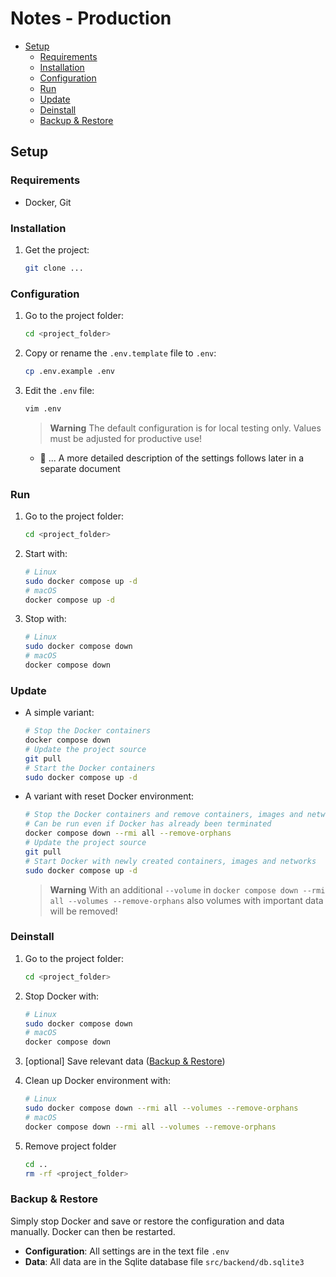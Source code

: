 # Notes - Production

- [Setup](#setup)
  - [Requirements](#requirements)
  - [Installation](#installation)
  - [Configuration](#configuration)
  - [Run](#run)
  - [Update](#update)
  - [Deinstall](#deinstall)
  - [Backup \& Restore](#backup--restore)


## Setup

### Requirements

- Docker, Git

### Installation

1. Get the project:
    ```sh
    git clone ...
    ```

### Configuration

1. Go to the project folder:

    ```sh
    cd <project_folder>
    ```

2. Copy or rename the `.env.template` file to `.env`:
    ```sh
    cp .env.example .env
    ```

3. Edit the `.env` file:
    ```sh
    vim .env
    ```
    > **Warning**
    > The default configuration is for local testing only. Values must be adjusted for productive use!
    - 🚧 ... A more detailed description of the settings follows later in a separate document

### Run

1. Go to the project folder:
    ```sh
    cd <project_folder>
    ```

2. Start with:
    ```sh
    # Linux
    sudo docker compose up -d
    # macOS
    docker compose up -d
    ```

3. Stop with:
    ```sh
    # Linux
    sudo docker compose down
    # macOS
    docker compose down
    ```

### Update

- A simple variant:
  ```sh
  # Stop the Docker containers
  docker compose down
  # Update the project source
  git pull
  # Start the Docker containers
  sudo docker compose up -d
  ```

- A variant with reset Docker environment:
    ```sh
    # Stop the Docker containers and remove containers, images and networks
    # Can be run even if Docker has already been terminated
    docker compose down --rmi all --remove-orphans
    # Update the project source
    git pull
    # Start Docker with newly created containers, images and networks
    sudo docker compose up -d
    ```
    > **Warning**
    > With an additional `--volume` in `docker compose down --rmi all --volumes --remove-orphans` also volumes with important data will be removed!

### Deinstall

1. Go to the project folder:
    ```sh
    cd <project_folder>
    ```

2. Stop Docker with:
    ```sh
    # Linux
    sudo docker compose down
    # macOS
    docker compose down
    ```

3. [optional] Save relevant data ([Backup \& Restore](#backup--restore))

4. Clean up Docker environment with:
    ```sh
    # Linux
    sudo docker compose down --rmi all --volumes --remove-orphans
    # macOS
    docker compose down --rmi all --volumes --remove-orphans
    ```

5. Remove project folder
   ```sh
   cd ..
   rm -rf <project_folder>
   ```

### Backup & Restore

Simply stop Docker and save or restore the configuration and data manually. Docker can then be restarted.
- **Configuration**: All settings are in the text file `.env`
- **Data**: All data are in the Sqlite database file `src/backend/db.sqlite3`

